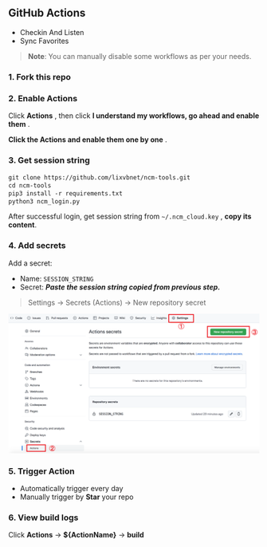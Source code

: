 ## GitHub Actions

- Checkin And Listen
- Sync Favorites

> **Note**: You can manually disable some workflows as per your needs.


### 1. Fork this repo


### 2. Enable Actions

Click **Actions** , then click **I understand my workflows, go ahead and enable them** .


**Click the Actions and enable them one by one** .


### 3. Get session string

```shell
git clone https://github.com/lixvbnet/ncm-tools.git
cd ncm-tools
pip3 install -r requirements.txt
python3 ncm_login.py
```

After successful login, get session string from `~/.ncm_cloud.key` , **copy its content**.



### 4. Add secrets

Add a secret:

- Name: `SESSION_STRING` 
- Secret: ***Paste the session string copied from previous step.*** 

> Settings -> Secrets (Actions) -> New repository secret

![image-20221213214914831](_image/image-20221213214914831.png)



### 5. Trigger Action

- Automatically trigger every day
- Manually trigger by **Star** your repo


### 6. View build logs

Click **Actions** -> **${ActionName}** -> **build** 
